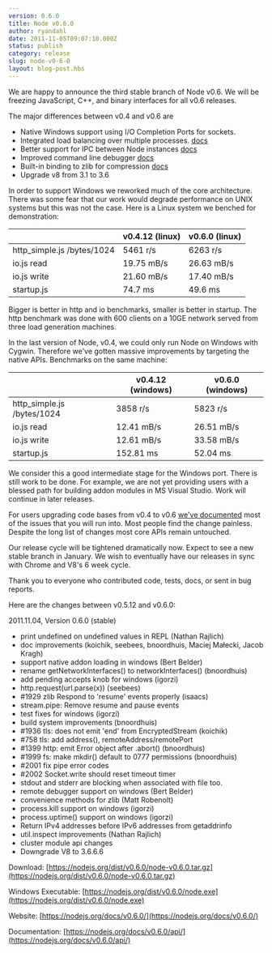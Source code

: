 ```yaml
---
version: 0.6.0
title: Node v0.6.0
author: ryandahl
date: 2011-11-05T09:07:10.000Z
status: publish
category: release
slug: node-v0-6-0
layout: blog-post.hbs
---
```


We are happy to announce the third stable branch of Node v0.6. We will be freezing JavaScript, C++, and binary interfaces for all v0.6 releases.

The major differences between v0.4 and v0.6 are

- Native Windows support using I/O Completion Ports for sockets.
- Integrated load balancing over multiple processes. [docs](https://nodejs.org/docs/v0.6.0/api/cluster.html)
- Better support for IPC between Node instances [docs](https://nodejs.org/docs/v0.6.0/api/child_processes.html#child_process.fork)
- Improved command line debugger [docs](https://nodejs.org/docs/v0.6.0/api/debugger.html)
- Built-in binding to zlib for compression [docs](https://nodejs.org/docs/v0.6.0/api/zlib.html)
- Upgrade v8 from 3.1 to 3.6

In order to support Windows we reworked much of the core architecture. There was some fear that our work would degrade performance on UNIX systems but this was not the case. Here is a Linux system we benched for demonstration:

|                            | v0.4.12 (linux) | v0.6.0 (linux) |
| -------------------------- | --------------- | -------------- |
| http_simple.js /bytes/1024 | 5461 r/s        | 6263 r/s       |
| io.js read                 | 19.75 mB/s      | 26.63 mB/s     |
| io.js write                | 21.60 mB/s      | 17.40 mB/s     |
| startup.js                 | 74.7 ms         | 49.6 ms        |

Bigger is better in http and io benchmarks, smaller is better in startup. The http benchmark was done with 600 clients on a 10GE network served from three load generation machines.

In the last version of Node, v0.4, we could only run Node on Windows with Cygwin. Therefore we've gotten massive improvements by targeting the native APIs. Benchmarks on the same machine:

|                            | v0.4.12 (windows) | v0.6.0 (windows) |
| -------------------------- | ----------------- | ---------------- |
| http_simple.js /bytes/1024 | 3858 r/s          | 5823 r/s         |
| io.js read                 | 12.41 mB/s        | 26.51 mB/s       |
| io.js write                | 12.61 mB/s        | 33.58 mB/s       |
| startup.js                 | 152.81 ms         | 52.04 ms         |

We consider this a good intermediate stage for the Windows port. There is still work to be done. For example, we are not yet providing users with a blessed path for building addon modules in MS Visual Studio. Work will continue in later releases.

For users upgrading code bases from v0.4 to v0.6 [we've documented](https://github.com/joyent/node/wiki/API-changes-between-v0.4-and-v0.6) most of the issues that you will run into. Most people find the change painless. Despite the long list of changes most core APIs remain untouched.

Our release cycle will be tightened dramatically now. Expect to see a new stable branch in January. We wish to eventually have our releases in sync with Chrome and V8's 6 week cycle.

Thank you to everyone who contributed code, tests, docs, or sent in bug reports.

Here are the changes between v0.5.12 and v0.6.0:

2011.11.04, Version 0.6.0 (stable)

- print undefined on undefined values in REPL (Nathan Rajlich)
- doc improvements (koichik, seebees, bnoordhuis, Maciej Małecki, Jacob Kragh)
- support native addon loading in windows (Bert Belder)
- rename getNetworkInterfaces() to networkInterfaces() (bnoordhuis)
- add pending accepts knob for windows (igorzi)
- http.request(url.parse(x)) (seebees)
- #1929 zlib Respond to 'resume' events properly (isaacs)
- stream.pipe: Remove resume and pause events
- test fixes for windows (igorzi)
- build system improvements (bnoordhuis)
- #1936 tls: does not emit 'end' from EncryptedStream (koichik)
- #758 tls: add address(), remoteAddress/remotePort
- #1399 http: emit Error object after .abort() (bnoordhuis)
- #1999 fs: make mkdir() default to 0777 permissions (bnoordhuis)
- #2001 fix pipe error codes
- #2002 Socket.write should reset timeout timer
- stdout and stderr are blocking when associated with file too.
- remote debugger support on windows (Bert Belder)
- convenience methods for zlib (Matt Robenolt)
- process.kill support on windows (igorzi)
- process.uptime() support on windows (igorzi)
- Return IPv4 addresses before IPv6 addresses from getaddrinfo
- util.inspect improvements (Nathan Rajlich)
- cluster module api changes
- Downgrade V8 to 3.6.6.6

Download: [https://nodejs.org/dist/v0.6.0/node-v0.6.0.tar.gz](https://nodejs.org/dist/v0.6.0/node-v0.6.0.tar.gz)

Windows Executable: [https://nodejs.org/dist/v0.6.0/node.exe](https://nodejs.org/dist/v0.6.0/node.exe)

Website: [https://nodejs.org/docs/v0.6.0/](https://nodejs.org/docs/v0.6.0/)

Documentation: [https://nodejs.org/docs/v0.6.0/api/](https://nodejs.org/docs/v0.6.0/api/)
